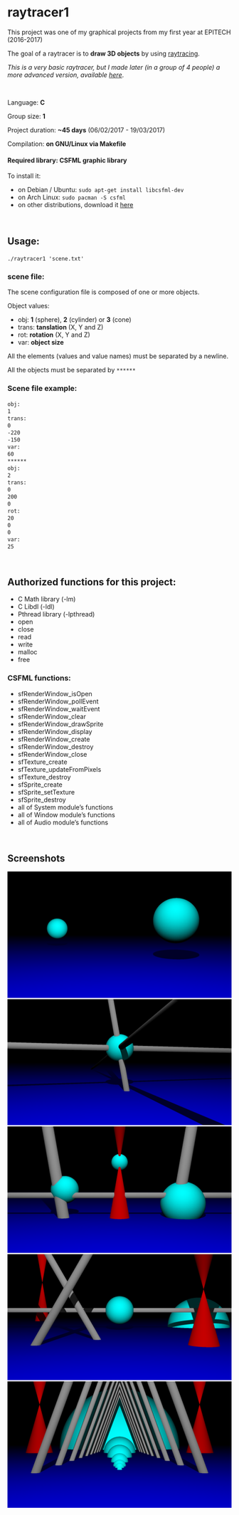 # raytracer1
This project was one of my graphical projects from my first year at EPITECH (2016-2017)

The goal of a raytracer is to **draw 3D objects** by using [raytracing](https://en.wikipedia.org/wiki/Ray_tracing_(graphics)).

_This is a very basic raytracer, but I made later (in a group of 4 people) a more advanced version, available_ [_here_](https://github.com/arthurphilippe/raytracer2).

<br>

Language: **C**

Group size: **1**

Project duration: **~45 days** (06/02/2017 - 19/03/2017)

Compilation: **on GNU/Linux via Makefile**

#### Required library: **CSFML** graphic library
To install it: 
* on Debian / Ubuntu: `sudo apt-get install libcsfml-dev`
* on Arch Linux: `sudo pacman -S csfml`
* on other distributions, download it [here](https://www.sfml-dev.org/download/csfml/)

<br>

## Usage: 
`./raytracer1 'scene.txt'`

### scene file:
The scene configuration file is composed of one or more objects.

Object values: 
* obj: **1** (sphere), **2** (cylinder) or **3** (cone)
* trans: **tanslation** (X, Y and Z)
* rot: **rotation** (X, Y and Z)
* var: **object size**

All the elements (values and value names) must be separated by a newline.

All the objects must be separated by `******`

### Scene file example:
```
obj:
1
trans:
0
-220
-150
var:
60
******
obj:
2
trans:
0
200
0
rot:
20
0
0
var:
25
```

<br>

## Authorized functions for this project:

* C Math library (-lm)
* C Libdl (-ldl)
* Pthread library (-lpthread)
* open
* close
* read
* write
* malloc
* free

### CSFML functions:

* sfRenderWindow_isOpen
* sfRenderWindow_pollEvent
* sfRenderWindow_waitEvent
* sfRenderWindow_clear
* sfRenderWindow_drawSprite
* sfRenderWindow_display
* sfRenderWindow_create
* sfRenderWindow_destroy
* sfRenderWindow_close
* sfTexture_create
* sfTexture_updateFromPixels
* sfTexture_destroy
* sfSprite_create
* sfSprite_setTexture
* sfSprite_destroy
* all of System module’s functions
* all of Window module’s functions
* all of Audio module’s functions
 
<br>

## Screenshots

![screenshot 1](screenshots/screenshot1.png)
![screenshot 2](screenshots/screenshot2.png)
![screenshot 3](screenshots/screenshot3.png)
![screenshot 4](screenshots/screenshot4.png)
![screenshot 5](screenshots/screenshot5.png)
